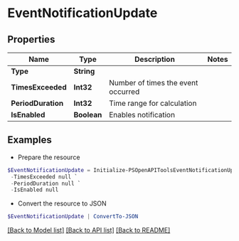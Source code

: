 # EventNotificationUpdate
## Properties

Name | Type | Description | Notes
------------ | ------------- | ------------- | -------------
**Type** | **String** |  | 
**TimesExceeded** | **Int32** | Number of times the event occurred | 
**PeriodDuration** | **Int32** | Time range for calculation | 
**IsEnabled** | **Boolean** | Enables notification | 

## Examples

- Prepare the resource
```powershell
$EventNotificationUpdate = Initialize-PSOpenAPIToolsEventNotificationUpdate  -Type null `
 -TimesExceeded null `
 -PeriodDuration null `
 -IsEnabled null
```

- Convert the resource to JSON
```powershell
$EventNotificationUpdate | ConvertTo-JSON
```

[[Back to Model list]](../README.md#documentation-for-models) [[Back to API list]](../README.md#documentation-for-api-endpoints) [[Back to README]](../README.md)

